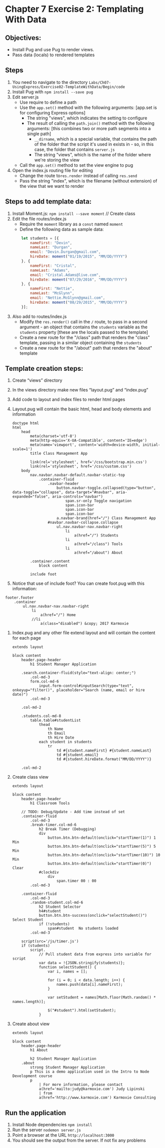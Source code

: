 # Chapter 7 Exercise 2: Templating With Data
## Objectives:
* Install Pug and use Pug to render views.
* Pass data (locals) to rendered templates

## Steps
1. You need to navigate to the directory `Labs/Ch07-UsingExpress/Exercise02-TemplateWithData/Begin/code`
1. Install Pug with `npm install --save pug`
1. Edit server.js
    - Use require to define a path
    - Use the `app.set()` method with the following arguments: [app.set is for configuring Express options]
	    - The string "views", which indicates the setting to configure
	    - The result of calling the `path.join()` method with the following arguments: [this combines two or more path segments into a single path]
		    - `__dirname`, which is a special variable, that contains the path of the folder that the script it's used in exists in - so, in this case, the folder that contains `server.js`
		    - The string "views", which is the name of the folder where we're storing the view
    - Call the `app.set()` method to set the view engine to pug
1. Open the index.js routing file for editing
    - Change the route to`res.render` instead of calling `res.send` 
	- Pass the string "index", which is the filename (without extension) of the view that we want to render
## Steps to add template data:
1. Install Moment.js: `npm install --save moment`
// Create class
1. Edit the file routes/index.js
    - Require the `moment` library as a `const` named `moment`
    - Define the following data as sample data:
    ```javascript
		let students = [{
			nameFirst: "Devin",
			nameLast: "Durgan",
			email: "Devin.Durgan@gmail.com",
			hireDate: moment("01/19/2015", "MM/DD/YYYY")
		}, {
			nameFirst: "Cristal",
			nameLast: "Adams",
			email: "Cristal.Adams@live.com",
			hireDate: moment("07/29/2016", "MM/DD/YYYY")
		}, {
			nameFirst: "Nettie",
			nameLast: "McGlynn",
			email: "Nettie.McGlynn@gmail.com",
			hireDate: moment("08/29/2015", "MM/DD/YYYY")
		}];
    ```  
1. Also add to routes/index.js
     - Modify the `res.render()` call in the `/` route, to pass in a second argument - an object that contains the `students` variable as the `students` property [these are the locals passed to the template]
     - Create a new route for the "/class" path that renders the "class" template, passing in a similar object containing the `students`
     - Create a new route for the "/about" path that renders the "about" template

## Template creation steps:
1. Create “views” directory
1. In the views directory make new files “layout.pug” and “index.pug”
1. Add code to layout and index files to render html pages
1. Layout.pug will contain the basic html, head and body elements and information
	```pug
	doctype html
	html
		head
			meta(charset='utf-8')
			meta(http-equiv='X-UA-Compatible', content='IE=edge')
			meta(name='viewport', content='width=device-width, initial-scale=1')
			title Class Management App
	
			link(rel='stylesheet', href='/css/bootstrap.min.css')
			link(rel='stylesheet', href='/css/custom.css')
		body
			nav.navbar.navbar-default.navbar-static-top
				.container-fluid
					.navbar-header
						button.navbar-toggle.collapsed(type="button", data-toggle="collapse", data-target="#navbar", aria-expanded="false", aria-controls="navbar")
							span.sr-only Toggle navigation
							span.icon-bar
							span.icon-bar
							span.icon-bar
						a.navbar-brand(href="/") Class Management App
					#navbar.navbar-collapse.collapse
						ul.nav.navbar-nav.navbar-right
							li
								a(href="/") Students
							li
								a(href="/class") Tools
							li
								a(href="/about") About
	
			.container.content
				block content
	
			include foot
	```

1. Notice that use of include foot? You can create foot.pug with this information:
```
footer.footer
	.container
		ul.nav.navbar-nav.navbar-right
			li
				a(href="/") Home
			//li
				a(class="disabled") &copy; 2017 Karmoxie
```

1. Index.pug and any other file extend layout and will contain the content for each page
	```pug
	extends layout
    
    block content
    	header.page-header
    		h1 Student Manager Application
    
    	.search.container-fluid(style="text-align: center;")
    		.col-md-3
    		form.col-md-6
    			input.form-control#inputSearch(type="text", onkeyup="filter()", placeholder="Search (name, email or hire date)")
    		.col-md-3
    
    	.col-md-2
    
    	.students.col-md-8
    		table.table#studentList
    			thead
    				th Name
    				th Email
    				th Hire Date
    			each student in students
    				tr
    					td #{student.nameFirst} #{student.nameLast}
    					td #{student.email}
    					td #{student.hireDate.format("MM/DD/YYYY")}
    
    	.col-md-2
	```
1. Create class view
	```pug
	extends layout
    
    block content
    	header.page-header
    		h1 Classroom Tools
    
    	// TODO: Debug/Update - Add time instead of set
    	.container-fluid
    		.col-md-3
    		.break-timer.col-md-6
    			h2 Break Timer (Debugging)
    			div
    				button.btn.btn-default(onclick="startTimer(1)") 1 Min
    				button.btn.btn-default(onclick="startTimer(5)") 5 Min
    				button.btn.btn-default(onclick="startTimer(10)") 10 Min
    				button.btn.btn-default(onclick="startTimer(0)") Clear
    			#clockdiv
    				div
    					span.timer 00 : 00
    		.col-md-3
    
    	.container-fluid
    		.col-md-3
    		.random-student.col-md-6
    			h2 Student Selector
    			h4#student
    			button.btn.btn-success(onclick="selectStudent()") Select Student
    			if (!students)
    				span#student  No students loaded
    		.col-md-3
    
    	script(src='/js/timer.js')
    	if (students)
    		script.
    			// Pull student data from express into variable for script
    			var data = !{JSON.stringify(students)};
    			function selectStudent() {
    				var i, names = [];
    
    				for (i = 0; i < data.length; i++) {
    					names.push(data[i].nameFirst);
    				}
    
    				var setStudent = names[Math.floor(Math.random() * names.length)];
    
    				$("#student").html(setStudent);
    			}

	```
1. Create about view
	```pug
	extends layout
    
    block content
    	header.page-header
    		h1 About
    
    		h2 Student Manager Application
    	.about
    		strong Student Manager Application
    		p This is a demo application used in the Intro to Node Development course
    		p
    			| For more information, please contact
    			a(href='mailto:judy@karmoxie.com') Judy Lipinski
    			| from
    			a(href='http://www.karmoxie.com') Karmoxie Consulting
	```
## Run the application
1. Install Node dependencies `npm install`
1. Run the server `nodemon server.js`
1. Point a browser at the URL `http://localhost:3000`
1. You should see the output from the server. If not fix any problems